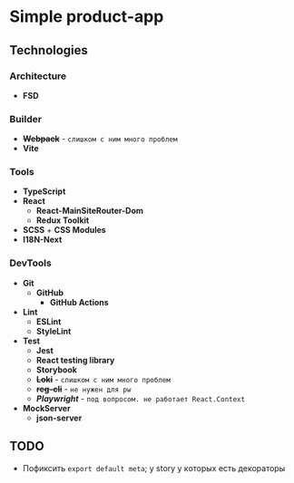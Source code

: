 # Simple product-app

## Technologies

### Architecture

- **FSD**

### Builder

- **~~Webpack~~** - `слишком с ним много проблем`
- **Vite**

### Tools

- **TypeScript**
- **React**
    - **React-MainSiteRouter-Dom**
    - **Redux Toolkit**
- **SCSS** + **CSS Modules**
- **I18N-Next**

### DevTools

- **Git**
    - **GitHub**
        - **GitHub Actions**
- **Lint**
    - **ESLint**
    - **StyleLint**
- **Test**
    - **Jest**
    - **React testing library**
    - **Storybook**
    - **~~Loki~~** - `слишком с ним много проблем`
    - **~~reg-cli~~** - `не нужен для pw`
    - **_Playwright_** - `под вопросом. не работает React.Context`
- **MockServer**
    - **json-server**

## TODO

- Пофиксить `export default meta`; у story у которых есть декораторы 